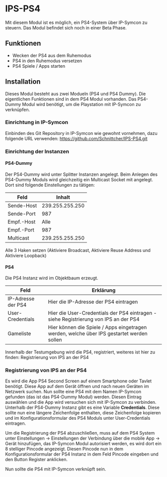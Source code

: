 # IPS-PS4
Mit diesem Modul ist es möglich, ein PS4-System über IP-Symcon zu steuern.
Das Modul befindet sich noch in einer Beta Phase.


## Funktionen 
* Wecken der PS4 aus dem Ruhemodus
* PS4 in den Ruhemodus versetzen
* PS4 Spiele / Apps starten
 

## Installation
Dieses Modul besteht aus zwei Modueln (PS4 und PS4 Dummy).
Die eigentlichen Funktionen sind in dem PS4 Modul vorhanden.
Das PS4-Dummy Modul wird benötigt, um die Playstation mit IP-Symcon zu verknüpfen.

### Einrichtung in IP-Symcon
Einbinden des Git Repository in IP-Symcon wie gewohnt vornehmen, dazu folgende URL verwenden:
https://github.com/Schnittcher/IPS-PS4.git

### Einrichtung der Instanzen

#### PS4-Dummy
Der PS4-Dummy wird unter Splitter Instanzen angelegt.
Beim Anlegen des PS4-Dummy Moduls wird gleichzeitig ein Multicast Socket mit angelegt.
Dort sind folgende Einstellungen zu tätigen:


Feld | Inhalt
------------ | -------------
Sende-Host | 239.255.255.250
Sende-Port | 987
Empf.-Host | Alle
Empf.-Port | 987
Multicast | 239.255.255.250

Alle 3 Haken setzen (Aktiviere Broadcast, Aktiviere Reuse Address und Aktiviere Loopback)

#### PS4
Die PS4 Instanz wird im Objektbaum erzeugt.

Feld | Erklärung
------------ | -------------
IP-Adresse der PS4 | Hier die IP-Adresse der PS4 eintragen
User-Credentials | Hier die User-Credentials der PS4 eintragen - siehe Registrierung von IPS an der PS4
Gameliste | Hier können die Spiele / Apps eingetragen werden, welche über IPS gestartet werden sollen


Innerhalb der Testumgebung wird die PS4, registriert, weiteres ist hier zu finden: Registrierung von IPS an der PS4
 
### Registrierung von IPS an der PS4
Es wird die App PS4 Second Screen auf einem Smartphone oder Tavlet benötigt.
Diese App auf dem Gerät öffnen und nach neuen Geräten im Netzwerk suchen.
Nun sollte eine PS4 mit dem Namen IP-Symcon gefunden (das ist das PS4-Dummy Modul) werden.
Diesen Eintrag auswählen und die App wird versuchen sich mit IP-Symcon zu verbinden.
Unterhalb der PS4-Dummy Instanz gibt es eine Variable **Credentials**.
Diese sollte nun eine längere Zeichenfolge enthalten, diese Zeichenfolge kopieren und im Konfigurationsformular des PS4 Moduls unter User-Credentials eintragen.
  
Um die Registrierung der PS4 abzuschließen, muss auf dem PS4 System unter Einstellungen -> Einstellungen der Verbindung über die mobile App ->
Gerät hinzufügen, das IP-Symcon Modul autorisiert werden, es wird dort ein 8 stelliger Pincode angezeigt.
Diesen Pincode nun in dem Konfigurationsformular der PS4 Instanz in dem Feld Pincode eingeben und den Button Register anklicken.

Nun sollte die PS4 mit IP-Symcon verknüpft sein.